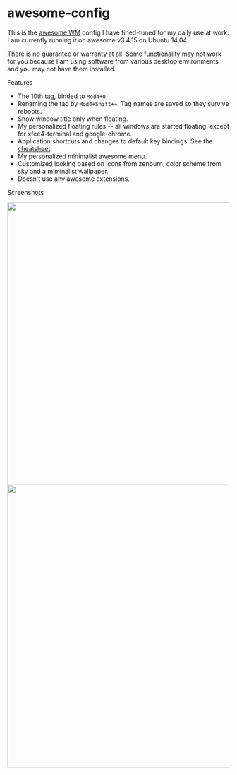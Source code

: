 # awesome-config
This is the [awesome WM](http://awesome.naquadah.org/) config I have fined-tuned for my daily use at work.
I am currently running it on awesome v3.4.15 on Ubuntu 14.04.

There is no guarantee or warranty at all. Some functionality may not work for you because I am using software
from various desktop environments and you may not have them installed.

Features
 - The 10th tag, binded to `Mod4+0`
 - Renaming the tag by `Mod4+Shift+=`. Tag names are saved so they survive reboots.
 - Show window title only when floating.
 - My personalized floating rules -- all windows are started floating, except for xfce4-terminal and google-chrome.
 - Application shortcuts and changes to default key bindings. See the [cheatsheet](/cheatsheet.txt).
 - My personalized minimalist awesome menu.
 - Customized looking based on icons from zenburn, color scheme from sky and a miminalist wallpaper.
 - Doesn't use any awesome extensions.

Screenshots

<img src="https://github.com/zhangkun83/awesome-config/blob/master/screenshots/tiling.png" width="640">

<img src="https://github.com/zhangkun83/awesome-config/blob/master/screenshots/floating.png" width="640">

